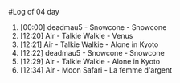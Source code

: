 #Log of 04 day

1. [00:00] deadmau5 - Snowcone - Snowcone
1. [12:20] Air - Talkie Walkie - Venus
1. [12:21] Air - Talkie Walkie - Alone in Kyoto
1. [12:22] deadmau5 - Snowcone - Snowcone
1. [12:29] Air - Talkie Walkie - Alone in Kyoto
1. [12:34] Air - Moon Safari - La femme d'argent
